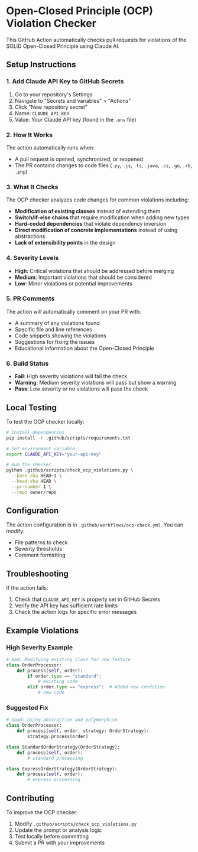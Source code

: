 # Open-Closed Principle (OCP) Violation Checker

This GitHub Action automatically checks pull requests for violations of the SOLID Open-Closed Principle using Claude AI.

## Setup Instructions

### 1. Add Claude API Key to GitHub Secrets

1. Go to your repository's Settings
2. Navigate to "Secrets and variables" > "Actions"
3. Click "New repository secret"
4. Name: `CLAUDE_API_KEY`
5. Value: Your Claude API key (found in the `.env` file)

### 2. How It Works

The action automatically runs when:
- A pull request is opened, synchronized, or reopened
- The PR contains changes to code files (`.py`, `.js`, `.ts`, `.java`, `.cs`, `.go`, `.rb`, `.php`)

### 3. What It Checks

The OCP checker analyzes code changes for common violations including:

- **Modification of existing classes** instead of extending them
- **Switch/if-else chains** that require modification when adding new types
- **Hard-coded dependencies** that violate dependency inversion
- **Direct modification of concrete implementations** instead of using abstractions
- **Lack of extensibility points** in the design

### 4. Severity Levels

- **High**: Critical violations that should be addressed before merging
- **Medium**: Important violations that should be considered
- **Low**: Minor violations or potential improvements

### 5. PR Comments

The action will automatically comment on your PR with:
- A summary of any violations found
- Specific file and line references
- Code snippets showing the violations
- Suggestions for fixing the issues
- Educational information about the Open-Closed Principle

### 6. Build Status

- **Fail**: High severity violations will fail the check
- **Warning**: Medium severity violations will pass but show a warning
- **Pass**: Low severity or no violations will pass the check

## Local Testing

To test the OCP checker locally:

```bash
# Install dependencies
pip install -r .github/scripts/requirements.txt

# Set environment variable
export CLAUDE_API_KEY="your-api-key"

# Run the checker
python .github/scripts/check_ocp_violations.py \
  --base-sha HEAD~1 \
  --head-sha HEAD \
  --pr-number 1 \
  --repo owner/repo
```

## Configuration

The action configuration is in `.github/workflows/ocp-check.yml`. You can modify:
- File patterns to check
- Severity thresholds
- Comment formatting

## Troubleshooting

If the action fails:
1. Check that `CLAUDE_API_KEY` is properly set in GitHub Secrets
2. Verify the API key has sufficient rate limits
3. Check the action logs for specific error messages

## Example Violations

### High Severity Example
```python
# Bad: Modifying existing class for new feature
class OrderProcessor:
    def process(self, order):
        if order.type == "standard":
            # existing code
        elif order.type == "express":  # Added new condition
            # new code
```

### Suggested Fix
```python
# Good: Using abstraction and polymorphism
class OrderProcessor:
    def process(self, order, strategy: OrderStrategy):
        strategy.process(order)

class StandardOrderStrategy(OrderStrategy):
    def process(self, order):
        # standard processing

class ExpressOrderStrategy(OrderStrategy):
    def process(self, order):
        # express processing
```

## Contributing

To improve the OCP checker:
1. Modify `.github/scripts/check_ocp_violations.py`
2. Update the prompt or analysis logic
3. Test locally before committing
4. Submit a PR with your improvements
